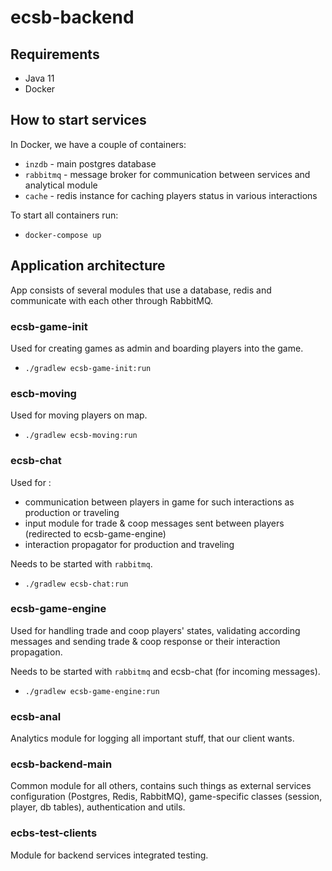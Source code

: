 # ecsb-backend

## Requirements

- Java 11
- Docker

## How to start services

In Docker, we have a couple of containers:

- `inzdb` - main postgres database
- `rabbitmq` - message broker for communication between services and analytical module
- `cache` - redis instance for caching players status in various interactions

To start all containers run:

- `docker-compose up`

## Application architecture
App consists of several modules that use a database, redis and communicate with each other through RabbitMQ.

### ecsb-game-init

Used for creating games as admin and boarding players into the game.

- `./gradlew ecsb-game-init:run`

### escb-moving

Used for moving players on map.

- `./gradlew ecsb-moving:run`

### ecsb-chat 

Used for :
- communication between players in game for such interactions as production or traveling
- input module for trade & coop messages sent between players (redirected to ecsb-game-engine)
- interaction propagator for production and traveling

Needs to be started with `rabbitmq`.

- `./gradlew ecsb-chat:run`

### ecsb-game-engine

Used for handling trade and coop players' states, validating according messages and sending
trade & coop response or their interaction propagation.

Needs to be started with `rabbitmq` and ecsb-chat (for incoming messages).

- `./gradlew ecsb-game-engine:run`

### ecsb-anal

Analytics module for logging all important stuff, that our client wants. 

### ecsb-backend-main

Common module for all others, contains such things as external services configuration (Postgres, Redis, RabbitMQ),
game-specific classes (session, player, db tables), authentication and utils.

### ecbs-test-clients

Module for backend services integrated testing.
